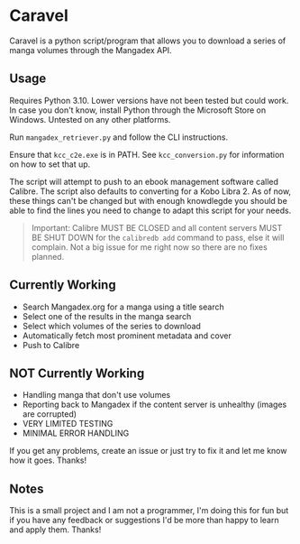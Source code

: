 # Caravel

Caravel is a python script/program that allows you to download a series of manga volumes through the Mangadex API.

## Usage

Requires Python 3.10. Lower versions have not been tested but could work. In case you don't know, install Python through the Microsoft Store on Windows. Untested on any other platforms.

Run `mangadex_retriever.py` and follow the CLI instructions.

Ensure that `kcc_c2e.exe` is in PATH. See `kcc_conversion.py` for information on how to set that up.

The script will attempt to push to an ebook management software called Calibre. The script also defaults to converting for a Kobo Libra 2. As of now, these things can't be changed but with enough knowdlegde you should be able to find the lines you need to change to adapt this script for your needs.

> Important:
> Calibre MUST BE CLOSED and all content servers MUST BE SHUT DOWN for the `calibredb add` command to pass, else it will complain. Not a big issue for me right now so there are no fixes planned.

## Currently Working

- Search Mangadex.org for a manga using a title search
- Select one of the results in the manga search
- Select which volumes of the series to download
- Automatically fetch most prominent metadata and cover
- Push to Calibre

## NOT Currently Working

- Handling manga that don't use volumes
- Reporting back to Mangadex if the content server is unhealthy (images are corrupted)
- VERY LIMITED TESTING
- MINIMAL ERROR HANDLING

If you get any problems, create an issue or just try to fix it and let me know how it goes. Thanks!

## Notes

This is a small project and I am not a programmer, I'm doing this for fun but if you have any feedback or suggestions I'd be more than happy to learn and apply them. Thanks!
